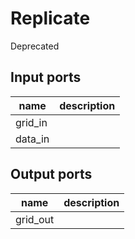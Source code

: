 
# Replicate
Deprecated

## Input ports
|name|description|
|-|-|
|grid_in||
|data_in||



## Output ports
|name|description|
|-|-|
|grid_out||
